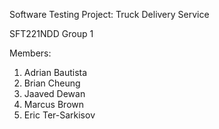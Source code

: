 Software Testing Project: Truck Delivery Service

SFT221NDD Group 1

Members:
1. Adrian Bautista
2. Brian Cheung
3. Jaaved Dewan
4. Marcus Brown
5. Eric Ter-Sarkisov
